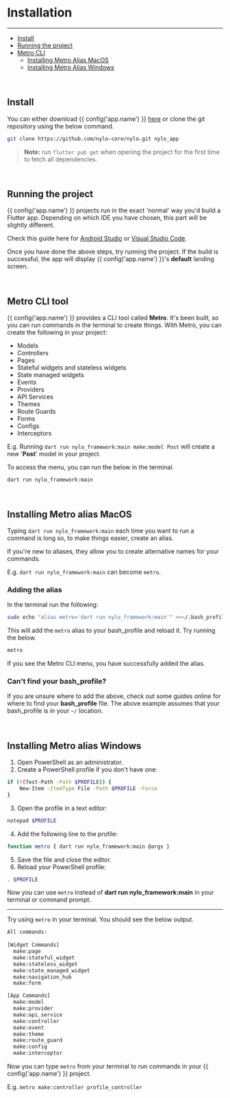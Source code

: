# Installation

---

<a name="section-1"></a>
- [Install](#install "Install")
- [Running the project](#running-the-project "Running the project")  
- [Metro CLI](#metro-cli "Metro CLI")
  - [Installing Metro Alias MacOS](#installing-metro-alias-macos "Installing Metro Alias MacOS")
  - [Installing Metro Alias Windows](#installing-metro-alias-windows "Installing Metro Alias Windows")

<a name="install"></a>
<br>

## Install

You can either download {{ config('app.name') }} <a href="{{ route('landing.download') }}">here</a> or clone the git repository using the below command.

```bash
git clone https://github.com/nylo-core/nylo.git nylo_app
```

> <b>Note:</b> run `flutter pub get` when opening the project for the first time to fetch all dependencies.

<a name="running-the-project"></a>
<br>

## Running the project

{{ config('app.name') }} projects run in the exact 'normal' way you'd build a Flutter app. Depending on which IDE you have chosen, this part will be slightly different.

Check this guide here for <a href="https://docs.flutter.dev/development/tools/android-studio#running-and-debugging" target="_BLANK">Android Studio</a> or <a  target="_BLANK" href="https://docs.flutter.dev/development/tools/vs-code#run-app-without-breakpoints">Visual Studio Code</a>.

Once you have done the above steps, try running the project.
If the build is successful, the app will display {{ config('app.name') }}'s **default** landing screen.


<a name="metro-cli"></a>
<br>

## Metro CLI tool

{{ config('app.name') }} provides a CLI tool called <b>Metro</b>. 
It's been built, so you can run commands in the terminal to create things. With Metro, you can create the following in your project:

- Models
- Controllers
- Pages
- Stateful widgets and stateless widgets
- State managed widgets
- Events
- Providers
- API Services
- Themes
- Route Guards
- Forms
- Configs
- Interceptors

E.g. Running `dart run nylo_framework:main make:model Post` will create a new '**Post**' model in your project.

To access the menu, you can run the below in the terminal.

`dart run nylo_framework:main`

<a name="installing-metro-alias-macos"></a>
<br>

## Installing Metro alias MacOS

Typing `dart run nylo_framework:main` each time you want to run a command is long so, to make things easier, create an alias.

If you're new to aliases, they allow you to create alternative names for your commands.

E.g. `dart run nylo_framework:main` can become `metro`.

### Adding the alias

In the terminal run the following:

``` bash
sudo echo "alias metro='dart run nylo_framework:main'" >>~/.bash_profile && source ~/.bash_profile
```

This will add the `metro` alias to your bash_profile and reload it. Try running the below.

``` bash
metro
```

If you see the Metro CLI menu, you have successfully added the alias.

### Can't find your bash\_profile?

If you are unsure where to add the above, check out some guides online for where to find your <b>bash\_profile</b> file.
The above example assumes that your bash_profile is in your `~/` location.

<a name="installing-metro-alias-windows"></a>
<br>

## Installing Metro alias Windows

1. Open PowerShell as an administrator.
2. Create a PowerShell profile if you don't have one:

``` bash
if (!(Test-Path -Path $PROFILE)) {
    New-Item -ItemType File -Path $PROFILE -Force
}
```

3. Open the profile in a text editor:

``` bash
notepad $PROFILE
```

4. Add the following line to the profile:

``` bash
function metro { dart run nylo_framework:main @args }
```

5. Save the file and close the editor.
6. Reload your PowerShell profile:

``` bash
. $PROFILE
```

Now you can use `metro` instead of **dart run nylo_framework:main** in your terminal or command prompt.

--- 

Try using `metro` in your terminal. You should see the below output.

``` bash    
All commands:
 
[Widget Commands]
  make:page
  make:stateful_widget
  make:stateless_widget
  make:state_managed_widget
  make:navigation_hub
  make:form

[App Commands]
  make:model
  make:provider
  make:api_service
  make:controller
  make:event
  make:theme
  make:route_guard
  make:config
  make:interceptor
```

Now you can type `metro` from your terminal to run commands in your {{ config('app.name') }} project.

E.g. `metro make:controller profile_controller`
